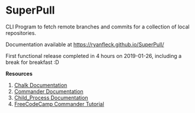 # SuperPull

CLI Program to fetch remote branches and commits for a collection of local repositories.

Documentation available at <https://ryanfleck.github.io/SuperPull/>

First functional release completed in 4 hours on 2019-01-26, including a break for breakfast :D 

**Resources**

1. [Chalk Documentation](https://github.com/chalk/chalk)
1. [Commander Documentation](https://github.com/tj/commander.js/)
1. [Child_Process Documentation](https://nodejs.org/api/child_process.html)
1. [FreeCodeCamp Commander Tutorial](https://medium.freecodecamp.org/writing-command-line-applications-in-nodejs-2cf8327eee2)

